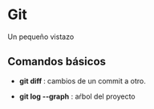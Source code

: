 # Git

Un pequeño vistazo

## Comandos básicos
- __git diff <hash1> <hash2>__: cambios de un commit a otro.

- __git log --graph__ : aŕbol del proyecto